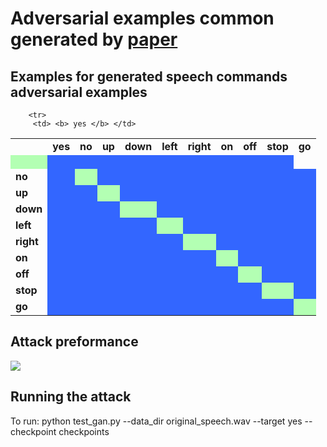 Adversarial examples common generated by [paper](https://github.com/winterwindwang/SpeechAdvGan)
================================

Examples for generated speech commands adversarial examples 
--------------------------

<style>
	.wrong_cell {
		background-color:   #3366ff
	}
    
    .right_cell {
    	background-color:  #b3ffb3
    }


</style>

<table>
<tr>
<td> </td>
<td><b> yes </b></td> 
<td><b> no </b></td> 
<td><b> up </b></td> 
<td><b> down </b></td> 
<td><b> left </b></td> 
<td><b> right </b></td> 
<td><b> on </b></td> 
<td><b> off </b></td> 
<td><b> stop </b></td> 
<td><b> go </b></td> 

</tr>

<!-- source = yes --> 
		<tr>
		 <td> <b> yes </b> </td>
	
<td class="right_cell"><a href="demo_output/data/yes//6f2f57c1_nohash_0.wav"><img src="https://cdn3.iconfinder.com/data/icons/pretty-office-part-9-shadow-style-2/256/Sound-on.png" width="16px" height="16px" /> </a>   </td>
		
<td class="wrong_cell"><a href="demo_output/result/no/yes/6f2f57c1_nohash_0.wav"><img src="https://cdn3.iconfinder.com/data/icons/pretty-office-part-9-shadow-style-2/256/Sound-on.png" width="16px" height="16px" /> </a>   </td>
		
<td class="wrong_cell"><a href="demo_output/result/up/yes/6f2f57c1_nohash_0.wav"><img src="https://cdn3.iconfinder.com/data/icons/pretty-office-part-9-shadow-style-2/256/Sound-on.png" width="16px" height="16px" /> </a>   </td>
		
<td class="wrong_cell"><a href="demo_output/result/down/yes/6f2f57c1_nohash_0.wav"><img src="https://cdn3.iconfinder.com/data/icons/pretty-office-part-9-shadow-style-2/256/Sound-on.png" width="16px" height="16px" /> </a>   </td>
		
<td class="wrong_cell"><a href="demo_output/result/left/yes/6f2f57c1_nohash_0.wav"><img src="https://cdn3.iconfinder.com/data/icons/pretty-office-part-9-shadow-style-2/256/Sound-on.png" width="16px" height="16px" /> </a>   </td>
		
<td class="wrong_cell"><a href="demo_output/result/right/yes/6f2f57c1_nohash_0.wav"><img src="https://cdn3.iconfinder.com/data/icons/pretty-office-part-9-shadow-style-2/256/Sound-on.png" width="16px" height="16px" /> </a>   </td>
		
<td class="wrong_cell"><a href="demo_output/result/on/yes/6f2f57c1_nohash_0.wav"><img src="https://cdn3.iconfinder.com/data/icons/pretty-office-part-9-shadow-style-2/256/Sound-on.png" width="16px" height="16px" /> </a>   </td>
		
<td class="wrong_cell"><a href="demo_output/result/off/yes/6f2f57c1_nohash_0.wav"><img src="https://cdn3.iconfinder.com/data/icons/pretty-office-part-9-shadow-style-2/256/Sound-on.png" width="16px" height="16px" /> </a>   </td>
		
<td class="wrong_cell"><a href="demo_output/result/stop/yes/6f2f57c1_nohash_0.wav"><img src="https://cdn3.iconfinder.com/data/icons/pretty-office-part-9-shadow-style-2/256/Sound-on.png" width="16px" height="16px" /> </a>   </td>
		
<td class="wrong_cell"><a href="demo_output/result/go/yes/6f2f57c1_nohash_0.wav"><img src="https://cdn3.iconfinder.com/data/icons/pretty-office-part-9-shadow-style-2/256/Sound-on.png" width="16px" height="16px" /> </a>   </td>
		
</tr>
<!-- source = no --> 
		<tr>
		 <td> <b> no </b> </td>
	
<td class="wrong_cell"><a href="demo_output/result/yes/no/9a69672b_nohash_0.wav"><img src="https://cdn3.iconfinder.com/data/icons/pretty-office-part-9-shadow-style-2/256/Sound-on.png" width="16px" height="16px" /> </a>   </td>
		
<td class="right_cell"><a href="demo_output/data/no//9a69672b_nohash_0.wav"><img src="https://cdn3.iconfinder.com/data/icons/pretty-office-part-9-shadow-style-2/256/Sound-on.png" width="16px" height="16px" /> </a>   </td>
		
<td class="wrong_cell"><a href="demo_output/result/up/no/9a69672b_nohash_0.wav"><img src="https://cdn3.iconfinder.com/data/icons/pretty-office-part-9-shadow-style-2/256/Sound-on.png" width="16px" height="16px" /> </a>   </td>
		
<td class="wrong_cell"><a href="demo_output/result/down/no/9a69672b_nohash_0.wav"><img src="https://cdn3.iconfinder.com/data/icons/pretty-office-part-9-shadow-style-2/256/Sound-on.png" width="16px" height="16px" /> </a>   </td>
		
<td class="wrong_cell"><a href="demo_output/result/left/no/9a69672b_nohash_0.wav"><img src="https://cdn3.iconfinder.com/data/icons/pretty-office-part-9-shadow-style-2/256/Sound-on.png" width="16px" height="16px" /> </a>   </td>
		
<td class="wrong_cell"><a href="demo_output/result/right/no/9a69672b_nohash_0.wav"><img src="https://cdn3.iconfinder.com/data/icons/pretty-office-part-9-shadow-style-2/256/Sound-on.png" width="16px" height="16px" /> </a>   </td>
		
<td class="wrong_cell"><a href="demo_output/result/on/no/9a69672b_nohash_0.wav"><img src="https://cdn3.iconfinder.com/data/icons/pretty-office-part-9-shadow-style-2/256/Sound-on.png" width="16px" height="16px" /> </a>   </td>
		
<td class="wrong_cell"><a href="demo_output/result/off/no/9a69672b_nohash_0.wav"><img src="https://cdn3.iconfinder.com/data/icons/pretty-office-part-9-shadow-style-2/256/Sound-on.png" width="16px" height="16px" /> </a>   </td>
		
<td class="wrong_cell"><a href="demo_output/result/stop/no/9a69672b_nohash_0.wav"><img src="https://cdn3.iconfinder.com/data/icons/pretty-office-part-9-shadow-style-2/256/Sound-on.png" width="16px" height="16px" /> </a>   </td>
		
<td class="wrong_cell"><a href="demo_output/result/go/no/9a69672b_nohash_0.wav"><img src="https://cdn3.iconfinder.com/data/icons/pretty-office-part-9-shadow-style-2/256/Sound-on.png" width="16px" height="16px" /> </a>   </td>
		
</tr>
<!-- source = up --> 
		<tr>
		 <td> <b> up </b> </td>
	
<td class="wrong_cell"><a href="demo_output/result/yes/up/f428ca69_nohash_0.wav"><img src="https://cdn3.iconfinder.com/data/icons/pretty-office-part-9-shadow-style-2/256/Sound-on.png" width="16px" height="16px" /> </a>   </td>
		
<td class="wrong_cell"><a href="demo_output/result/no/up/f428ca69_nohash_0.wav"><img src="https://cdn3.iconfinder.com/data/icons/pretty-office-part-9-shadow-style-2/256/Sound-on.png" width="16px" height="16px" /> </a>   </td>
		
<td class="right_cell"><a href="demo_output/data/up//653a48f5_nohash_0.wav"><img src="https://cdn3.iconfinder.com/data/icons/pretty-office-part-9-shadow-style-2/256/Sound-on.png" width="16px" height="16px" /> </a>   </td>
		
<td class="wrong_cell"><a href="demo_output/result/down/up/653a48f5_nohash_0.wav"><img src="https://cdn3.iconfinder.com/data/icons/pretty-office-part-9-shadow-style-2/256/Sound-on.png" width="16px" height="16px" /> </a>   </td>
		
<td class="wrong_cell"><a href="demo_output/result/left/up/653a48f5_nohash_0.wav"><img src="https://cdn3.iconfinder.com/data/icons/pretty-office-part-9-shadow-style-2/256/Sound-on.png" width="16px" height="16px" /> </a>   </td>
		
<td class="wrong_cell"><a href="demo_output/result/right/up/f428ca69_nohash_0.wav"><img src="https://cdn3.iconfinder.com/data/icons/pretty-office-part-9-shadow-style-2/256/Sound-on.png" width="16px" height="16px" /> </a>   </td>
		
<td class="wrong_cell"><a href="demo_output/result/on/up/f428ca69_nohash_0.wav"><img src="https://cdn3.iconfinder.com/data/icons/pretty-office-part-9-shadow-style-2/256/Sound-on.png" width="16px" height="16px" /> </a>   </td>
		
<td class="wrong_cell"><a href="demo_output/result/off/up/f428ca69_nohash_0.wav"><img src="https://cdn3.iconfinder.com/data/icons/pretty-office-part-9-shadow-style-2/256/Sound-on.png" width="16px" height="16px" /> </a>   </td>
		
<td class="wrong_cell"><a href="demo_output/result/stop/up/f428ca69_nohash_0.wav"><img src="https://cdn3.iconfinder.com/data/icons/pretty-office-part-9-shadow-style-2/256/Sound-on.png" width="16px" height="16px" /> </a>   </td>
		
<td class="wrong_cell"><a href="demo_output/result/go/up/653a48f5_nohash_0.wav"><img src="https://cdn3.iconfinder.com/data/icons/pretty-office-part-9-shadow-style-2/256/Sound-on.png" width="16px" height="16px" /> </a>   </td>
		
</tr>
<!-- source = down --> 
		<tr>
		 <td> <b> down </b> </td>
	
<td class="wrong_cell"><a href="demo_output/result/yes/down/5f814c23_nohash_0.wav"><img src="https://cdn3.iconfinder.com/data/icons/pretty-office-part-9-shadow-style-2/256/Sound-on.png" width="16px" height="16px" /> </a>   </td>
		
<td class="wrong_cell"><a href="demo_output/result/no/down/5f814c23_nohash_0.wav"><img src="https://cdn3.iconfinder.com/data/icons/pretty-office-part-9-shadow-style-2/256/Sound-on.png" width="16px" height="16px" /> </a>   </td>
		
<td class="wrong_cell"><a href="demo_output/result/up/down/5f814c23_nohash_0.wav"><img src="https://cdn3.iconfinder.com/data/icons/pretty-office-part-9-shadow-style-2/256/Sound-on.png" width="16px" height="16px" /> </a>   </td>
		
<td class="right_cell"><a href="demo_output/data/down//5f814c23_nohash_0.wav"><img src="https://cdn3.iconfinder.com/data/icons/pretty-office-part-9-shadow-style-2/256/Sound-on.png" width="16px" height="16px" /> </a>   </td>
		
<td class="wrong_cell"><a href="demo_output/result/left/down/5f814c23_nohash_0.wav"><img src="https://cdn3.iconfinder.com/data/icons/pretty-office-part-9-shadow-style-2/256/Sound-on.png" width="16px" height="16px" /> </a>   </td>
		
<td class="wrong_cell"><a href="demo_output/result/right/down/5f814c23_nohash_0.wav"><img src="https://cdn3.iconfinder.com/data/icons/pretty-office-part-9-shadow-style-2/256/Sound-on.png" width="16px" height="16px" /> </a>   </td>
		
<td class="wrong_cell"><a href="demo_output/result/on/down/5f814c23_nohash_0.wav"><img src="https://cdn3.iconfinder.com/data/icons/pretty-office-part-9-shadow-style-2/256/Sound-on.png" width="16px" height="16px" /> </a>   </td>
		
<td class="wrong_cell"><a href="demo_output/result/off/down/5f814c23_nohash_0.wav"><img src="https://cdn3.iconfinder.com/data/icons/pretty-office-part-9-shadow-style-2/256/Sound-on.png" width="16px" height="16px" /> </a>   </td>
		
<td class="wrong_cell"><a href="demo_output/result/stop/down/5f814c23_nohash_0.wav"><img src="https://cdn3.iconfinder.com/data/icons/pretty-office-part-9-shadow-style-2/256/Sound-on.png" width="16px" height="16px" /> </a>   </td>
		
<td class="wrong_cell"><a href="demo_output/result/go/down/5f814c23_nohash_0.wav"><img src="https://cdn3.iconfinder.com/data/icons/pretty-office-part-9-shadow-style-2/256/Sound-on.png" width="16px" height="16px" /> </a>   </td>
		
</tr>
<!-- source = left --> 
		<tr>
		 <td> <b> left </b> </td>
	
<td class="wrong_cell"><a href="demo_output/result/yes/left/4c841771_nohash_0.wav"><img src="https://cdn3.iconfinder.com/data/icons/pretty-office-part-9-shadow-style-2/256/Sound-on.png" width="16px" height="16px" /> </a>   </td>
		
<td class="wrong_cell"><a href="demo_output/result/no/left/4c841771_nohash_0.wav"><img src="https://cdn3.iconfinder.com/data/icons/pretty-office-part-9-shadow-style-2/256/Sound-on.png" width="16px" height="16px" /> </a>   </td>
		
<td class="wrong_cell"><a href="demo_output/result/up/left/4c841771_nohash_0.wav"><img src="https://cdn3.iconfinder.com/data/icons/pretty-office-part-9-shadow-style-2/256/Sound-on.png" width="16px" height="16px" /> </a>   </td>
		
<td class="wrong_cell"><a href="demo_output/result/down/left/4c841771_nohash_0.wav"><img src="https://cdn3.iconfinder.com/data/icons/pretty-office-part-9-shadow-style-2/256/Sound-on.png" width="16px" height="16px" /> </a>   </td>
		
<td class="right_cell"><a href="demo_output/data/left//4c841771_nohash_0.wav"><img src="https://cdn3.iconfinder.com/data/icons/pretty-office-part-9-shadow-style-2/256/Sound-on.png" width="16px" height="16px" /> </a>   </td>
		
<td class="wrong_cell"><a href="demo_output/result/right/left/4c841771_nohash_0.wav"><img src="https://cdn3.iconfinder.com/data/icons/pretty-office-part-9-shadow-style-2/256/Sound-on.png" width="16px" height="16px" /> </a>   </td>
		
<td class="wrong_cell"><a href="demo_output/result/on/left/4c841771_nohash_0.wav"><img src="https://cdn3.iconfinder.com/data/icons/pretty-office-part-9-shadow-style-2/256/Sound-on.png" width="16px" height="16px" /> </a>   </td>
		
<td class="wrong_cell"><a href="demo_output/result/off/left/4c841771_nohash_0.wav"><img src="https://cdn3.iconfinder.com/data/icons/pretty-office-part-9-shadow-style-2/256/Sound-on.png" width="16px" height="16px" /> </a>   </td>
		
<td class="wrong_cell"><a href="demo_output/result/stop/left/4c841771_nohash_0.wav"><img src="https://cdn3.iconfinder.com/data/icons/pretty-office-part-9-shadow-style-2/256/Sound-on.png" width="16px" height="16px" /> </a>   </td>
		
<td class="wrong_cell"><a href="demo_output/result/go/left/4c841771_nohash_0.wav"><img src="https://cdn3.iconfinder.com/data/icons/pretty-office-part-9-shadow-style-2/256/Sound-on.png" width="16px" height="16px" /> </a>   </td>
		
</tr>
<!-- source = right --> 
		<tr>
		 <td> <b> right </b> </td>
	
<td class="wrong_cell"><a href="demo_output/result/yes/right/9a7c1f83_nohash_0.wav"><img src="https://cdn3.iconfinder.com/data/icons/pretty-office-part-9-shadow-style-2/256/Sound-on.png" width="16px" height="16px" /> </a>   </td>
		
<td class="wrong_cell"><a href="demo_output/result/no/right/3cbd76a3_nohash_0.wav"><img src="https://cdn3.iconfinder.com/data/icons/pretty-office-part-9-shadow-style-2/256/Sound-on.png" width="16px" height="16px" /> </a>   </td>
		
<td class="wrong_cell"><a href="demo_output/result/up/right/3cbd76a3_nohash_0.wav"><img src="https://cdn3.iconfinder.com/data/icons/pretty-office-part-9-shadow-style-2/256/Sound-on.png" width="16px" height="16px" /> </a>   </td>
		
<td class="wrong_cell"><a href="demo_output/result/down/right/3cbd76a3_nohash_0.wav"><img src="https://cdn3.iconfinder.com/data/icons/pretty-office-part-9-shadow-style-2/256/Sound-on.png" width="16px" height="16px" /> </a>   </td>
		
<td class="wrong_cell"><a href="demo_output/result/left/right/3cbd76a3_nohash_0.wav"><img src="https://cdn3.iconfinder.com/data/icons/pretty-office-part-9-shadow-style-2/256/Sound-on.png" width="16px" height="16px" /> </a>   </td>
		
<td class="right_cell"><a href="demo_output/data/right//3cbd76a3_nohash_0.wav"><img src="https://cdn3.iconfinder.com/data/icons/pretty-office-part-9-shadow-style-2/256/Sound-on.png" width="16px" height="16px" /> </a>   </td>
		
<td class="wrong_cell"><a href="demo_output/result/on/right/3cbd76a3_nohash_0.wav"><img src="https://cdn3.iconfinder.com/data/icons/pretty-office-part-9-shadow-style-2/256/Sound-on.png" width="16px" height="16px" /> </a>   </td>
		
<td class="wrong_cell"><a href="demo_output/result/off/right/3cbd76a3_nohash_0.wav"><img src="https://cdn3.iconfinder.com/data/icons/pretty-office-part-9-shadow-style-2/256/Sound-on.png" width="16px" height="16px" /> </a>   </td>
		
<td class="wrong_cell"><a href="demo_output/result/stop/right/3cbd76a3_nohash_0.wav"><img src="https://cdn3.iconfinder.com/data/icons/pretty-office-part-9-shadow-style-2/256/Sound-on.png" width="16px" height="16px" /> </a>   </td>
		
<td class="wrong_cell"><a href="demo_output/result/go/right/3cbd76a3_nohash_0.wav"><img src="https://cdn3.iconfinder.com/data/icons/pretty-office-part-9-shadow-style-2/256/Sound-on.png" width="16px" height="16px" /> </a>   </td>
		
</tr>
<!-- source = on --> 
		<tr>
		 <td> <b> on </b> </td>
	
<td class="wrong_cell"><a href="demo_output/result/yes/on/2c6d3924_nohash_0.wav"><img src="https://cdn3.iconfinder.com/data/icons/pretty-office-part-9-shadow-style-2/256/Sound-on.png" width="16px" height="16px" /> </a>   </td>
		
<td class="wrong_cell"><a href="demo_output/result/no/on/2c6d3924_nohash_0.wav"><img src="https://cdn3.iconfinder.com/data/icons/pretty-office-part-9-shadow-style-2/256/Sound-on.png" width="16px" height="16px" /> </a>   </td>
		
<td class="wrong_cell"><a href="demo_output/result/up/on/2c6d3924_nohash_0.wav"><img src="https://cdn3.iconfinder.com/data/icons/pretty-office-part-9-shadow-style-2/256/Sound-on.png" width="16px" height="16px" /> </a>   </td>
		
<td class="wrong_cell"><a href="demo_output/result/down/on/2c6d3924_nohash_0.wav"><img src="https://cdn3.iconfinder.com/data/icons/pretty-office-part-9-shadow-style-2/256/Sound-on.png" width="16px" height="16px" /> </a>   </td>
		
<td class="wrong_cell"><a href="demo_output/result/left/on/2c6d3924_nohash_0.wav"><img src="https://cdn3.iconfinder.com/data/icons/pretty-office-part-9-shadow-style-2/256/Sound-on.png" width="16px" height="16px" /> </a>   </td>
		
<td class="wrong_cell"><a href="demo_output/result/right/on/2c6d3924_nohash_0.wav"><img src="https://cdn3.iconfinder.com/data/icons/pretty-office-part-9-shadow-style-2/256/Sound-on.png" width="16px" height="16px" /> </a>   </td>
		
<td class="right_cell"><a href="demo_output/data/on//2c6d3924_nohash_0.wav"><img src="https://cdn3.iconfinder.com/data/icons/pretty-office-part-9-shadow-style-2/256/Sound-on.png" width="16px" height="16px" /> </a>   </td>
		
<td class="wrong_cell"><a href="demo_output/result/off/on/2c6d3924_nohash_0.wav"><img src="https://cdn3.iconfinder.com/data/icons/pretty-office-part-9-shadow-style-2/256/Sound-on.png" width="16px" height="16px" /> </a>   </td>
		
<td class="wrong_cell"><a href="demo_output/result/stop/on/2c6d3924_nohash_0.wav"><img src="https://cdn3.iconfinder.com/data/icons/pretty-office-part-9-shadow-style-2/256/Sound-on.png" width="16px" height="16px" /> </a>   </td>
		
<td class="wrong_cell"><a href="demo_output/result/go/on/2c6d3924_nohash_0.wav"><img src="https://cdn3.iconfinder.com/data/icons/pretty-office-part-9-shadow-style-2/256/Sound-on.png" width="16px" height="16px" /> </a>   </td>
		
</tr>
<!-- source = off --> 
		<tr>
		 <td> <b> off </b> </td>
	
<td class="wrong_cell"><a href="demo_output/result/yes/off/3efef882_nohash_0.wav"><img src="https://cdn3.iconfinder.com/data/icons/pretty-office-part-9-shadow-style-2/256/Sound-on.png" width="16px" height="16px" /> </a>   </td>
		
<td class="wrong_cell"><a href="demo_output/result/no/off/3efef882_nohash_0.wav"><img src="https://cdn3.iconfinder.com/data/icons/pretty-office-part-9-shadow-style-2/256/Sound-on.png" width="16px" height="16px" /> </a>   </td>
		
<td class="wrong_cell"><a href="demo_output/result/up/off/3efef882_nohash_0.wav"><img src="https://cdn3.iconfinder.com/data/icons/pretty-office-part-9-shadow-style-2/256/Sound-on.png" width="16px" height="16px" /> </a>   </td>
		
<td class="wrong_cell"><a href="demo_output/result/down/off/3efef882_nohash_0.wav"><img src="https://cdn3.iconfinder.com/data/icons/pretty-office-part-9-shadow-style-2/256/Sound-on.png" width="16px" height="16px" /> </a>   </td>
		
<td class="wrong_cell"><a href="demo_output/result/left/off/3efef882_nohash_0.wav"><img src="https://cdn3.iconfinder.com/data/icons/pretty-office-part-9-shadow-style-2/256/Sound-on.png" width="16px" height="16px" /> </a>   </td>
		
<td class="wrong_cell"><a href="demo_output/result/right/off/3efef882_nohash_0.wav"><img src="https://cdn3.iconfinder.com/data/icons/pretty-office-part-9-shadow-style-2/256/Sound-on.png" width="16px" height="16px" /> </a>   </td>
		
<td class="wrong_cell"><a href="demo_output/result/on/off/3efef882_nohash_0.wav"><img src="https://cdn3.iconfinder.com/data/icons/pretty-office-part-9-shadow-style-2/256/Sound-on.png" width="16px" height="16px" /> </a>   </td>
		
<td class="right_cell"><a href="demo_output/data/off//3efef882_nohash_0.wav"><img src="https://cdn3.iconfinder.com/data/icons/pretty-office-part-9-shadow-style-2/256/Sound-on.png" width="16px" height="16px" /> </a>   </td>
		
<td class="wrong_cell"><a href="demo_output/result/stop/off/3efef882_nohash_0.wav"><img src="https://cdn3.iconfinder.com/data/icons/pretty-office-part-9-shadow-style-2/256/Sound-on.png" width="16px" height="16px" /> </a>   </td>
		
<td class="wrong_cell"><a href="demo_output/result/go/off/3efef882_nohash_0.wav"><img src="https://cdn3.iconfinder.com/data/icons/pretty-office-part-9-shadow-style-2/256/Sound-on.png" width="16px" height="16px" /> </a>   </td>
		
</tr>
<!-- source = stop --> 
		<tr>
		 <td> <b> stop </b> </td>
	
<td class="wrong_cell"><a href="demo_output/result/yes/stop/1fe4c891_nohash_0.wav"><img src="https://cdn3.iconfinder.com/data/icons/pretty-office-part-9-shadow-style-2/256/Sound-on.png" width="16px" height="16px" /> </a>   </td>
		
<td class="wrong_cell"><a href="demo_output/result/no/stop/1fe4c891_nohash_0.wav"><img src="https://cdn3.iconfinder.com/data/icons/pretty-office-part-9-shadow-style-2/256/Sound-on.png" width="16px" height="16px" /> </a>   </td>
		
<td class="wrong_cell"><a href="demo_output/result/up/stop/1fe4c891_nohash_0.wav"><img src="https://cdn3.iconfinder.com/data/icons/pretty-office-part-9-shadow-style-2/256/Sound-on.png" width="16px" height="16px" /> </a>   </td>
		
<td class="wrong_cell"><a href="demo_output/result/down/stop/1fe4c891_nohash_0.wav"><img src="https://cdn3.iconfinder.com/data/icons/pretty-office-part-9-shadow-style-2/256/Sound-on.png" width="16px" height="16px" /> </a>   </td>
		
<td class="wrong_cell"><a href="demo_output/result/left/stop/1fe4c891_nohash_0.wav"><img src="https://cdn3.iconfinder.com/data/icons/pretty-office-part-9-shadow-style-2/256/Sound-on.png" width="16px" height="16px" /> </a>   </td>
		
<td class="wrong_cell"><a href="demo_output/result/right/stop/1fe4c891_nohash_0.wav"><img src="https://cdn3.iconfinder.com/data/icons/pretty-office-part-9-shadow-style-2/256/Sound-on.png" width="16px" height="16px" /> </a>   </td>
		
<td class="wrong_cell"><a href="demo_output/result/on/stop/1fe4c891_nohash_0.wav"><img src="https://cdn3.iconfinder.com/data/icons/pretty-office-part-9-shadow-style-2/256/Sound-on.png" width="16px" height="16px" /> </a>   </td>
		
<td class="wrong_cell"><a href="demo_output/result/off/stop/1fe4c891_nohash_0.wav"><img src="https://cdn3.iconfinder.com/data/icons/pretty-office-part-9-shadow-style-2/256/Sound-on.png" width="16px" height="16px" /> </a>   </td>
		
<td class="right_cell"><a href="demo_output/data/stop//1fe4c891_nohash_0.wav"><img src="https://cdn3.iconfinder.com/data/icons/pretty-office-part-9-shadow-style-2/256/Sound-on.png" width="16px" height="16px" /> </a>   </td>
		
<td class="wrong_cell"><a href="demo_output/result/go/stop/1fe4c891_nohash_0.wav"><img src="https://cdn3.iconfinder.com/data/icons/pretty-office-part-9-shadow-style-2/256/Sound-on.png" width="16px" height="16px" /> </a>   </td>
		
</tr>
<!-- source = go --> 
		<tr>
		 <td> <b> go </b> </td>
	
<td class="wrong_cell"><a href="demo_output/result/yes/go/5ff3f9a1_nohash_0.wav"><img src="https://cdn3.iconfinder.com/data/icons/pretty-office-part-9-shadow-style-2/256/Sound-on.png" width="16px" height="16px" /> </a>   </td>
		
<td class="wrong_cell"><a href="demo_output/result/no/go/5ff3f9a1_nohash_0.wav"><img src="https://cdn3.iconfinder.com/data/icons/pretty-office-part-9-shadow-style-2/256/Sound-on.png" width="16px" height="16px" /> </a>   </td>
		
<td class="wrong_cell"><a href="demo_output/result/up/go/5ff3f9a1_nohash_0.wav"><img src="https://cdn3.iconfinder.com/data/icons/pretty-office-part-9-shadow-style-2/256/Sound-on.png" width="16px" height="16px" /> </a>   </td>
		
<td class="wrong_cell"><a href="demo_output/result/down/go/5ff3f9a1_nohash_0.wav"><img src="https://cdn3.iconfinder.com/data/icons/pretty-office-part-9-shadow-style-2/256/Sound-on.png" width="16px" height="16px" /> </a>   </td>
		
<td class="wrong_cell"><a href="demo_output/result/left/go/5ff3f9a1_nohash_0.wav"><img src="https://cdn3.iconfinder.com/data/icons/pretty-office-part-9-shadow-style-2/256/Sound-on.png" width="16px" height="16px" /> </a>   </td>
		
<td class="wrong_cell"><a href="demo_output/result/right/go/5ff3f9a1_nohash_0.wav"><img src="https://cdn3.iconfinder.com/data/icons/pretty-office-part-9-shadow-style-2/256/Sound-on.png" width="16px" height="16px" /> </a>   </td>
		
<td class="wrong_cell"><a href="demo_output/result/on/go/5ff3f9a1_nohash_0.wav"><img src="https://cdn3.iconfinder.com/data/icons/pretty-office-part-9-shadow-style-2/256/Sound-on.png" width="16px" height="16px" /> </a>   </td>
		
<td class="wrong_cell"><a href="demo_output/result/off/go/5ff3f9a1_nohash_0.wav"><img src="https://cdn3.iconfinder.com/data/icons/pretty-office-part-9-shadow-style-2/256/Sound-on.png" width="16px" height="16px" /> </a>   </td>
		
<td class="wrong_cell"><a href="demo_output/result/stop/go/5ff3f9a1_nohash_0.wav"><img src="https://cdn3.iconfinder.com/data/icons/pretty-office-part-9-shadow-style-2/256/Sound-on.png" width="16px" height="16px" /> </a>   </td>
		
<td class="right_cell"><a href="demo_output/data/go//5ff3f9a1_nohash_0.wav"><img src="https://cdn3.iconfinder.com/data/icons/pretty-office-part-9-shadow-style-2/256/Sound-on.png" width="16px" height="16px" /> </a>   </td>
		
</tr>

</table>

Attack preformance
--------------------------

<img src = 'https://github.com/winterwindwang/SpeechAdvGan/gh-pages/figures/wideresnet_heatmap?raw=true'/>

Running the attack
------------------
To run:
	python test_gan.py --data_dir original_speech.wav --target yes --checkpoint checkpoints


